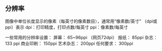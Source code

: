 ## 分辨率
图像中单位长度显示的像素（每英寸的像素数目），通常用“像素数/英寸”
（dpi或ppi）表示
dpi：打印精度，打印点数/每英寸
ppi：像素数/每英寸

一些常用的分辨率设置：
屏幕： 65~96ppi （网页72dpi）
报纸： 85ppi
杂志：133 ppi
商业印刷： 150ppi
艺术杂志： 200ppi
任何要求： 300ppi